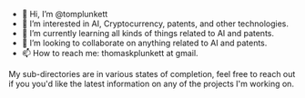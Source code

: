 - 👋 Hi, I’m @tomplunkett
- 👀 I’m interested in AI, Cryptocurrency, patents, and other technologies.
- 🌱 I’m currently learning all kinds of things related to AI and patents.
- 💞️ I’m looking to collaborate on anything related to AI and patents.
- 📫 How to reach me: thomaskplunkett at gmail.


My sub-directories are in various states of completion, feel free to reach out if you you'd like the latest information on any of the projects I'm working on.


<!---
tomplunkett/tomplunkett is a ✨ special ✨ repository because its `README.md` (this file) appears on your GitHub profile.
You can click the Preview link to take a look at your changes.
--->
